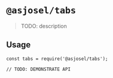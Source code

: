 # `@asjosel/tabs`

> TODO: description

## Usage

```
const tabs = require('@asjosel/tabs');

// TODO: DEMONSTRATE API
```
